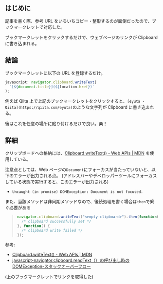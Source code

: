 ## はじめに

記事を書く際、参考 URL をいちいちコピー・整形するのが面倒だったので、ブックマークレットで対応した。

ブックマークレットをクリックするだけで、ウェブページのリンクが Clipboard に書き込まれる。

## 結論

ブックマークレットに以下の URL を登録するだけ。

```js
javascript: navigator.clipboard.writeText(
  `[${document.title}](${location.href})`
);
```

例えば Qiita 上で上記のブックマークレットをクリックすると、`[eyuta - Qiita](https://qiita.com/eyuta)`のような文字列が Clipboard に書き込まれる。

後はこれを任意の場所に貼り付けるだけで良い。楽！

## 詳細

クリップボードへの格納には、[Clipboard.writeText() - Web APIs | MDN](https://developer.mozilla.org/en-US/docs/Web/API/Clipboard/writeText) を使用している。

注意点としては、Web ページの`Document`にフォーカスが当たっていないと、以下のエラーが出力される点。
(アドレスバーやデベロッパーツールにフォーカスしている状態で実行すると、このエラーが出力される)

- `Uncaught (in promise) DOMException: Document is not focused.`

また、当該メソッドは非同期メソッドなので、後続処理を書く場合は`then`で繋ぐ必要がある

> ```js
> navigator.clipboard.writeText("<empty clipboard>").then(function() {
>   /* clipboard successfully set */
> }, function() {
>   /* clipboard write failed */
> });
> ```

参考:

- [Clipboard.writeText() - Web APIs | MDN](https://developer.mozilla.org/en-US/docs/Web/API/Clipboard/writeText#example)
- [javascript-navigator.clipboard.readText（）の呼び出し時のDOMException-スタックオーバーフロー](https://stackoverflow.com/questions/56306153/domexception-on-calling-navigator-clipboard-readtext)

(上のブックマークレットでリンクを取得した)
